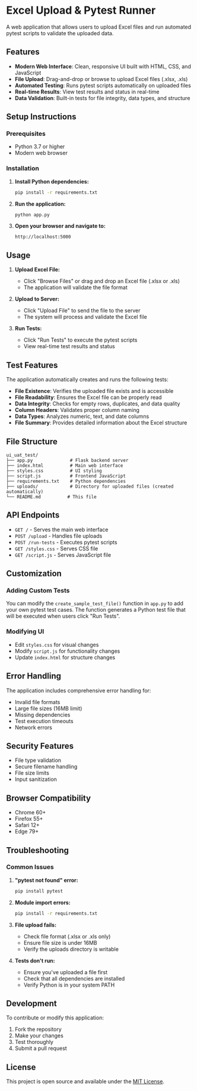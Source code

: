 # Excel Upload & Pytest Runner

A web application that allows users to upload Excel files and run automated pytest scripts to validate the uploaded data.

## Features

- **Modern Web Interface**: Clean, responsive UI built with HTML, CSS, and JavaScript
- **File Upload**: Drag-and-drop or browse to upload Excel files (.xlsx, .xls)
- **Automated Testing**: Runs pytest scripts automatically on uploaded files
- **Real-time Results**: View test results and status in real-time
- **Data Validation**: Built-in tests for file integrity, data types, and structure

## Setup Instructions

### Prerequisites
- Python 3.7 or higher
- Modern web browser

### Installation

1. **Install Python dependencies:**
   ```bash
   pip install -r requirements.txt
   ```

2. **Run the application:**
   ```bash
   python app.py
   ```

3. **Open your browser and navigate to:**
   ```
   http://localhost:5000
   ```

## Usage

1. **Upload Excel File:**
   - Click "Browse Files" or drag and drop an Excel file (.xlsx or .xls)
   - The application will validate the file format

2. **Upload to Server:**
   - Click "Upload File" to send the file to the server
   - The system will process and validate the Excel file

3. **Run Tests:**
   - Click "Run Tests" to execute the pytest scripts
   - View real-time test results and status

## Test Features

The application automatically creates and runs the following tests:

- **File Existence**: Verifies the uploaded file exists and is accessible
- **File Readability**: Ensures the Excel file can be properly read
- **Data Integrity**: Checks for empty rows, duplicates, and data quality
- **Column Headers**: Validates proper column naming
- **Data Types**: Analyzes numeric, text, and date columns
- **File Summary**: Provides detailed information about the Excel structure

## File Structure

```
ui_uat_test/
├── app.py              # Flask backend server
├── index.html          # Main web interface
├── styles.css          # UI styling
├── script.js           # Frontend JavaScript
├── requirements.txt    # Python dependencies
├── uploads/            # Directory for uploaded files (created automatically)
└── README.md          # This file
```

## API Endpoints

- `GET /` - Serves the main web interface
- `POST /upload` - Handles file uploads
- `POST /run-tests` - Executes pytest scripts
- `GET /styles.css` - Serves CSS file
- `GET /script.js` - Serves JavaScript file

## Customization

### Adding Custom Tests

You can modify the `create_sample_test_file()` function in `app.py` to add your own pytest test cases. The function generates a Python test file that will be executed when users click "Run Tests".

### Modifying UI

- Edit `styles.css` for visual changes
- Modify `script.js` for functionality changes
- Update `index.html` for structure changes

## Error Handling

The application includes comprehensive error handling for:
- Invalid file formats
- Large file sizes (16MB limit)
- Missing dependencies
- Test execution timeouts
- Network errors

## Security Features

- File type validation
- Secure filename handling
- File size limits
- Input sanitization

## Browser Compatibility

- Chrome 60+
- Firefox 55+
- Safari 12+
- Edge 79+

## Troubleshooting

### Common Issues

1. **"pytest not found" error:**
   ```bash
   pip install pytest
   ```

2. **Module import errors:**
   ```bash
   pip install -r requirements.txt
   ```

3. **File upload fails:**
   - Check file format (.xlsx or .xls only)
   - Ensure file size is under 16MB
   - Verify the uploads directory is writable

4. **Tests don't run:**
   - Ensure you've uploaded a file first
   - Check that all dependencies are installed
   - Verify Python is in your system PATH

## Development

To contribute or modify this application:

1. Fork the repository
2. Make your changes
3. Test thoroughly
4. Submit a pull request

## License

This project is open source and available under the [MIT License](LICENSE).
